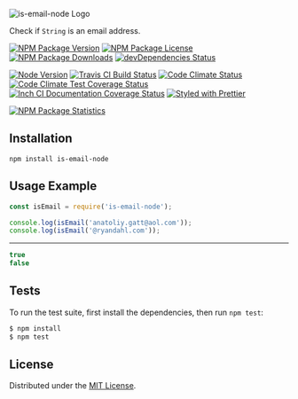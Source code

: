 ![is-email-node Logo][logo]

Check if `String` is an email address.

[![NPM Package Version][npm-package-version-badge]][npm-package-url]
[![NPM Package License][npm-package-license-badge]][npm-package-license-url]
[![NPM Package Downloads][npm-package-downloads-badge]][npm-package-url]
[![devDependencies Status][devDependencies-status-badge]][devDependencies-status-page-url]

[![Node Version][node-version-badge]][node-downloads-page-url]
[![Travis CI Build Status][travis-ci-build-status-badge]][travis-ci-build-status-page-url]
[![Code Climate Status][code-climate-status-badge]][code-climate-status-page-url]
[![Code Climate Test Coverage Status][code-climate-test-coverage-status-badge]][code-climate-test-coverage-status-page-url]
[![Inch CI Documentation Coverage Status][inch-ci-documentation-coverage-status-badge]][inch-ci-documentation-coverage-status-page-url]
[![Styled with Prettier][styled-with-prettier-badge]][styled-with-prettier-page-url]

[![NPM Package Statistics][npm-package-statistics-badge]][npm-package-url]

## Installation

`npm install is-email-node`

## Usage Example

```javascript
const isEmail = require('is-email-node');

console.log(isEmail('anatoliy.gatt@aol.com'));
console.log(isEmail('@ryandahl.com'));
```

***

```javascript
true
false
```

## Tests

To run the test suite, first install the dependencies, then run `npm test`:

```bash
$ npm install
$ npm test
```

## License

Distributed under the [MIT License](LICENSE).

[logo]: https://cldup.com/DgvTaBeAYq.png

[npm-package-url]: https://npmjs.org/package/is-email-node

[npm-package-version-badge]: https://img.shields.io/npm/v/is-email-node.svg?style=flat-square

[npm-package-license-badge]: https://img.shields.io/npm/l/is-email-node.svg?style=flat-square
[npm-package-license-url]: http://opensource.org/licenses/MIT

[npm-package-downloads-badge]: https://img.shields.io/npm/dm/is-email-node.svg?style=flat-square

[devDependencies-status-badge]: https://david-dm.org/AnatoliyGatt/is-email-node/dev-status.svg?style=flat-square
[devDependencies-status-page-url]: https://david-dm.org/AnatoliyGatt/is-email-node#info=devDependencies

[node-version-badge]: https://img.shields.io/node/v/is-email-node.svg?style=flat-square
[node-downloads-page-url]: https://nodejs.org/en/download/

[travis-ci-build-status-badge]: https://img.shields.io/travis/AnatoliyGatt/is-email-node.svg?style=flat-square
[travis-ci-build-status-page-url]: https://travis-ci.org/AnatoliyGatt/is-email-node

[code-climate-status-badge]: https://img.shields.io/codeclimate/github/AnatoliyGatt/is-email-node.svg?style=flat-square
[code-climate-status-page-url]: https://codeclimate.com/github/AnatoliyGatt/is-email-node

[code-climate-test-coverage-status-badge]: https://img.shields.io/codeclimate/coverage/github/AnatoliyGatt/is-email-node.svg?style=flat-square
[code-climate-test-coverage-status-page-url]: https://codeclimate.com/github/AnatoliyGatt/is-email-node/coverage

[inch-ci-documentation-coverage-status-badge]: https://inch-ci.org/github/AnatoliyGatt/is-email-node.svg?style=flat-square
[inch-ci-documentation-coverage-status-page-url]: https://inch-ci.org/github/AnatoliyGatt/is-email-node

[styled-with-prettier-badge]: https://img.shields.io/badge/styled_with-prettier-ff69b4.svg?style=flat-square
[styled-with-prettier-page-url]: https://github.com/prettier/prettier

[npm-package-statistics-badge]: https://nodei.co/npm/is-email-node.png?downloads=true&downloadRank=true&stars=true
